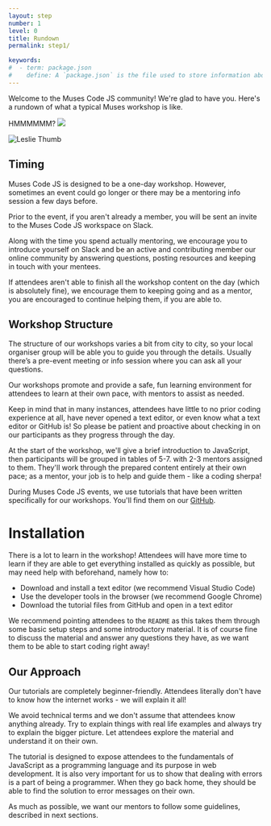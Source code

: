 ```yaml
---
layout: step
number: 1
level: 0
title: Rundown
permalink: step1/

keywords:
#  - term: package.json
#    define: A `package.json` is the file used to store information about a Node.js project, such as its name and its dependencies. Read more [here](https://docs.npmjs.com/files/package.json).
---
```


Welcome to the Muses Code JS community! We're glad to have you. Here's a rundown of what a typical Muses workshop is like.

HMMMMMM?
<img src="{{ site.baseurl }}/assets/leslie-thumbs.gif">

![Leslie Thumb](assets/leslie-thumb.gif)

## Timing

Muses Code JS is designed to be a one-day workshop. However, sometimes an event could go longer or there may be a mentoring info session a few days before.

Prior to the event, if you aren't already a member, you will be sent an invite to the Muses Code JS workspace on Slack.

Along with the time you spend actually mentoring, we encourage you to introduce yourself on Slack and be an active and contributing member our online community by answering questions, posting resources and keeping in touch with your mentees.

If attendees aren't able to finish all the workshop content on the day (which is absolutely fine), we encourage them to keeping going and as a mentor, you are encouraged to continue helping them, if you are able to.

## Workshop Structure

The structure of our workshops varies a bit from city to city, so your local organiser group will be able you to guide you through the details. Usually there’s a pre-event meeting or info session where you can ask all your questions.

Our workshops promote and provide a safe, fun learning environment for attendees to learn at their own pace, with mentors to assist as needed.

Keep in mind that in many instances, attendees have little to no prior coding experience at all, have never opened a text editor, or even know what a text editor or GitHub is! So please be patient and proactive about checking in on our participants as they progress through the day.

At the start of the workshop, we'll give a brief introduction to JavaScript, then participants will be grouped in tables of 5-7. with 2-3 mentors assigned to them. They'll work through the prepared content entirely at their own pace; as a mentor, your job is to help and guide them - like a coding sherpa!

During Muses Code JS events, we use tutorials that have been written specifically for our workshops. You'll find them on our [GitHub](https://github.com/muses-code-js/).

# Installation

There is a lot to learn in the workshop! Attendees will have more time to learn if they are able to get everything installed as quickly as possible, but may need help with beforehand, namely how to:

- Download and install a text editor (we recommend Visual Studio Code)
- Use the developer tools in the browser (we recommend Google Chrome)
- Download the tutorial files from GitHub and open in a text editor

We recommend pointing attendees to the `README` as this takes them through some basic setup steps and some introductory material. It is of course fine to discuss the material and answer any questions they have, as we want them to be able to start coding right away!

## Our Approach

Our tutorials are completely beginner-friendly. Attendees literally don't have to know how the internet works - we will explain it all!

We avoid technical terms and we don't assume that attendees know anything already. Try to explain things with real life examples and always try to explain the bigger picture. Let attendees explore the material and understand it on their own.

The tutorial is designed to expose attendees to the fundamentals of JavaScript as a programming language and its purpose in web development. It is also very important for us to show that dealing with errors is a part of being a programmer. When they go back home, they should be able to find the solution to error messages on their own.

As much as possible, we want our mentors to follow some guidelines, described in next sections.
